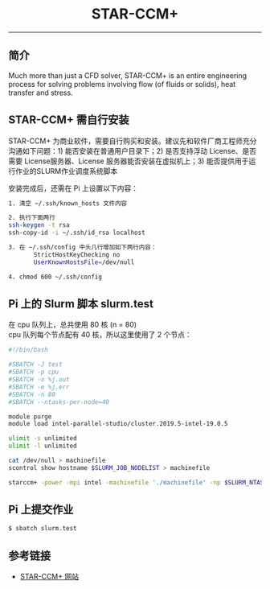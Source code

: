 # <center>STAR-CCM+</center> 

-----

## 简介

Much more than just a CFD solver, STAR-CCM+ is an entire engineering process for solving problems involving flow (of fluids or solids), heat transfer and stress.

## STAR-CCM+ 需自行安装

STAR-CCM+ 为商业软件，需要自行购买和安装。建议先和软件厂商工程师充分沟通如下问题：1) 能否安装在普通用户目录下；2) 是否支持浮动 License、是否需要 License服务器、License 服务器能否安装在虚拟机上；3) 能否提供用于运行作业的SLURM作业调度系统脚本

安装完成后，还需在 Pi 上设置以下内容：

```bash
1. 清空 ~/.ssh/known_hosts 文件内容

2. 执行下面两行
ssh-keygen -t rsa
ssh-copy-id -i ~/.ssh/id_rsa localhost

3. 在 ~/.ssh/config 中头几行增加如下两行内容： 
       StrictHostKeyChecking no
       UserKnownHostsFile=/dev/null

4. chmod 600 ~/.ssh/config
```

## Pi 上的 Slurm 脚本 slurm.test

在 cpu 队列上，总共使用 80 核 (n = 80)<br>
cpu 队列每个节点配有 40 核，所以这里使用了 2 个节点：
```bash
#!/bin/bash

#SBATCH -J test
#SBATCH -p cpu
#SBATCH -o %j.out
#SBATCH -e %j.err
#SBATCH -n 80
#SBATCH --ntasks-per-node=40

module purge
module load intel-parallel-studio/cluster.2019.5-intel-19.0.5

ulimit -s unlimited
ulimit -l unlimited

cat /dev/null > machinefile
scontrol show hostname $SLURM_JOB_NODELIST > machinefile

starccm+ -power -mpi intel -machinefile './machinefile' -np $SLURM_NTASKS -rsh ssh -cpubind -batch run -batch-report YOURsample.sim
```

## Pi 上提交作业
```bash
$ sbatch slurm.test
```

## 参考链接
- [STAR-CCM+ 网站](https://www.femto.eu/star-ccm/)


